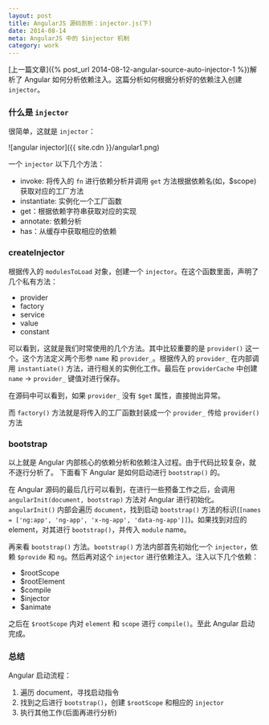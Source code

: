 ```yaml
---
layout: post
title: AngularJS 源码剖析：injector.js(下)
date: 2014-08-14
meta: AngularJS 中的 $injector 机制
category: work
---
```


[上一篇文章]({% post_url 2014-08-12-angular-source-auto-injector-1 %})解析了 Angular 如何分析依赖注入。这篇分析如何根据分析好的依赖注入创建`injector`。

### 什么是 `injector`

很简单，这就是 `injector`：

![angular injector]({{ site.cdn }}/angular1.png)

一个 `injector` 以下几个方法：

* invoke: 将传入的 `fn` 进行依赖分析并调用 `get` 方法根据依赖名(如，$scope)获取对应的工厂方法
* instantiate: 实例化一个工厂函数
* get：根据依赖字符串获取对应的实现
* annotate: 依赖分析
* has：从缓存中获取相应的依赖

### createInjector

根据传入的 `modulesToLoad` 对象，创建一个 `injector`。在这个函数里面，声明了几个私有方法：

* provider
* factory
* service
* value
* constant

可以看到，这就是我们时常使用的几个方法。其中比较重要的是 `provider()` 这一个。这个方法定义两个形参 `name` 和 `provider_`。根据传入的 `provider_` 在内部调用 `instantiate()` 方法，进行相关的实例化工作。最后在 `providerCache` 中创建 `name` -> `provider_` 键值对进行保存。

在源码中可以看到，如果 `provider_` 没有 `$get` 属性，直接抛出异常。

而 `factory()` 方法就是将传入的工厂函数封装成一个 `provider_` 传给 `provider()` 方法


### bootstrap

以上就是 Angular 内部核心的依赖分析和依赖注入过程。由于代码比较复杂，就不逐行分析了。
下面看下 Angular 是如何启动进行 `bootstrap()` 的。

在 Angular 源码的最后几行可以看到，在进行一些预备工作之后，会调用 `angularInit(document, bootstrap)` 方法对 Angular 进行初始化。`angularInit()` 内部会遍历 `document`，找到启动 `bootstrap()` 方法的标识(`[names = ['ng:app', 'ng-app', 'x-ng-app', 'data-ng-app']]`)。如果找到对应的 element，对其进行 `bootstrap()`，并传入 `module` name。

再来看 `bootstrap()` 方法。`bootstrap()` 方法内部首先初始化一个 `injector`，依赖 `$provide` 和 `ng`。然后再对这个 `injector` 进行依赖注入。注入以下几个依赖：

* $rootScope
* $rootElement
* $compile
* $injector
* $animate

之后在 `$rootScope` 内对 `element` 和 `scope` 进行 `compile()`。至此 Angular 启动完成。

### 总结

Angular 启动流程：

1. 遍历 document，寻找启动指令
2. 找到之后进行 `bootstrap()`，创建 `$rootScope` 和相应的 `injector`
3. 执行其他工作(后面再进行分析)
